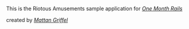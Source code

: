 This is the Riotous Amusements sample application for [*One Month Rails*](http://www.onemonthrails.com)

created by [*Mattan Griffel*](http://wwww.mattangriffel.com)